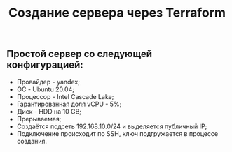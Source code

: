 <h1 align="center">Создание сервера через Terraform</h1>
</br>

## Простой сервер со следующей конфигурацией:

- Провайдер - yandex;
- ОС - Ubuntu 20.04;
- Процессор - Intel Cascade Lake;
- Гарантированная доля vCPU - 5%;
- Диск - HDD на 10 GB;
- Прерываемая;
- Создаётся подсеть 192.168.10.0/24 и выделяется публичный IP;
- Подключение происходит по SSH, ключ подгружается в процессе создания.
